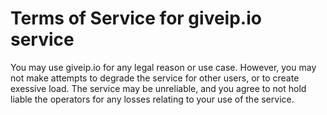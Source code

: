 # Terms of Service for giveip.io service

You may use giveip.io for any legal reason or use case.
However, you may not make attempts to degrade the service
for other users, or to create exessive load. The service may
be unreliable, and you agree to not hold liable the operators
for any losses relating to your use of the service.
